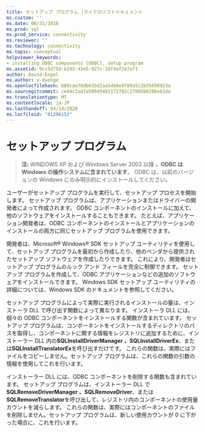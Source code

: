 ```yaml
---
title: セットアップ プログラム |マイクロソフトドキュメント
ms.custom: ''
ms.date: 08/31/2016
ms.prod: sql
ms.prod_service: connectivity
ms.reviewer: ''
ms.technology: connectivity
ms.topic: conceptual
helpviewer_keywords:
- installing ODBC components [ODBC], setup program
ms.assetid: 9cc5d75d-b293-41e5-927c-10f4af2e7af1
author: David-Engel
ms.author: v-daenge
ms.openlocfilehash: b89cae70db65bd2aa54b8e9789a5c2b35696923e
ms.sourcegitcommit: ce94c2ad7a50945481172782c270b5b0206e61de
ms.translationtype: MT
ms.contentlocale: ja-JP
ms.lasthandoff: 04/14/2020
ms.locfileid: "81296152"
---
```

# <a name="setup-program"></a>セットアップ プログラム
> **注:** WINDOWS XP および Windows Server 2003 以降 **、ODBC は Windows の操作システムに含まれています**。 ODBC は、以前のバージョンの Windows にのみ明示的にインストールしてください。  
  
 ユーザーがセットアップ プログラムを実行して、セットアップ プロセスを開始します。 セットアップ プログラムは、アプリケーションまたはドライバーの開発者によって作成されます。 ODBC コンポーネントのインストールに加えて、他のソフトウェアをインストールすることもできます。 たとえば、アプリケーション開発者は、ODBC コンポーネントのインストールとアプリケーションのインストールの両方に同じセットアップ プログラムを使用できます。  
  
 開発者は、Microsoft® Windows® SDK セットアップ ユーティリティを使用して、セットアップ プログラムを最初から作成したり、他のベンダから提供されたセットアップ ソフトウェアを作成したりできます。 これにより、開発者はセットアップ プログラムのルック アンド フィールを完全に制御できます。 セットアップ プログラムを作成して、ODBC アプリケーションなどの追加のソフトウェアをインストールできます。 Windows SDK セットアップ ユーティリティの詳細については、Windows SDK のドキュメントを参照してください。  
  
 セットアップ プログラムによって実際に実行されるインストールの量は、インストーラ DLL で呼び出す関数によって異なります。 インストーラ DLL には、個々の ODBC コンポーネントをインストールする関数が含まれています。 セットアップ プログラムは、コンポーネントをインストールするディレクトリのパスを取得し、コンポーネントに関する情報をレジストリに追加するために、インストーラー DLL 内の**SQLInstallDriverManager** **、SQLInstallDriverEx**、または**SQLInstallTranslatorEx**を呼び出すだけです。 これらの関数は、実際にはファイルをコピーしません。セットアップ プログラムは、これらの関数の引数の情報を使用してこれを行います。  
  
 インストーラー DLL には、ODBC コンポーネントを削除する関数も含まれています。 セットアップ プログラムは、インストーラー DLL で**SQLRemoveDriverManager** **、SQLRemoveDriver**、または**SQLRemoveTranslator**を呼び出して、レジストリ内のコンポーネントの使用量カウントを減らします。 これらの関数は、実際にはコンポーネントのファイルを削除しません。セットアップ プログラムは、新しい使用カウントが 0 に下がった場合に、これを行います。
